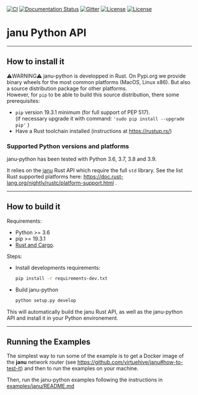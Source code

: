

[![CI](https://github.com/virtuehive/janu-python/workflows/CI/badge.svg)](https://github.com/virtuehive/janu-python/actions?query=workflow%3A%22CI%22)
[![Documentation Status](https://readthedocs.org/projects/janu-python/badge/?version=latest)](https://janu-python.readthedocs.io/en/latest/?badge=latest)
[![Gitter](https://badges.gitter.im/atolab/janu.svg)](https://gitter.im/atolab/janu?utm_source=badge&utm_medium=badge&utm_campaign=pr-badge)
[![License](https://img.shields.io/badge/License-EPL%202.0-blue)](https://choosealicense.com/licenses/epl-2.0/)
[![License](https://img.shields.io/badge/License-Apache%202.0-blue.svg)](https://opensource.org/licenses/Apache-2.0)

#  janu Python API



-------------------------------
## How to install it



:warning:WARNING:warning: janu-python is developped in Rust.
On Pypi.org we provide binary wheels for the most common platforms (MacOS, Linux x86). But also a source distribution package for other platforms.  
However, for `pip` to be able to build this source distribution, there some prerequisites:
 - `pip` version 19.3.1 minimum (for full support of PEP 517).  
   (if necessary upgrade it with command: `'sudo pip install --upgrade pip'` )
 - Have a Rust toolchain installed (instructions at https://rustup.rs/)

### Supported Python versions and platforms

janu-python has been tested with Python 3.6, 3.7, 3.8 and 3.9.

It relies on the [janu](https://github.com/virtuehive/janu/tree/master/janu) Rust API which require the full `std` library. See the list Rust supported platforms here: https://doc.rust-lang.org/nightly/rustc/platform-support.html .


-------------------------------
## How to build it

Requirements:
 * Python >= 3.6
 * pip >= 19.3.1
 * [Rust and Cargo](https://doc.rust-lang.org/cargo/getting-started/installation.html).

Steps:
 * Install developments requirements:
   ```bash
   pip install -r requirements-dev.txt
   ```
 * Build janu-python
   ```bash
   python setup.py develop
   ```

This will automatically build the janu Rust API, as well as the janu-python API and install it in your Python environement.

-------------------------------
## Running the Examples

The simplest way to run some of the example is to get a Docker image of the **janu** network router (see https://github.com/virtuehive/janu#how-to-test-it) and then to run the examples on your machine.

Then, run the janu-python examples following the instructions in [examples/janu/README.md](https://github.com/virtuehive/janu-python/blob/master/examples/janu/README.md)
